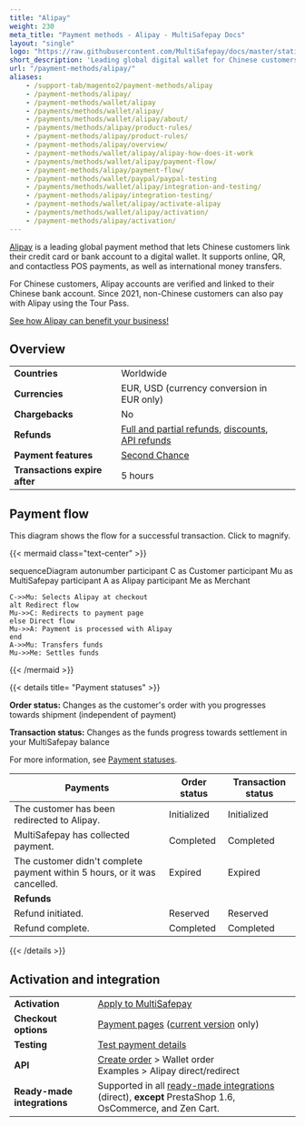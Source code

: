 ```yaml
---
title: "Alipay"
weight: 230
meta_title: "Payment methods - Alipay - MultiSafepay Docs"
layout: "single"
logo: "https://raw.githubusercontent.com/MultiSafepay/docs/master/static/logo/Payment_methods/Alipay.svg" 
short_description: 'Leading global digital wallet for Chinese customers.'
url: "/payment-methods/alipay/"
aliases:
    - /support-tab/magento2/payment-methods/alipay
    - /payment-methods/alipay/
    - /payment-methods/wallet/alipay
    - /payments/methods/wallet/alipay/
    - /payments/methods/wallet/alipay/about/
    - /payments/methods/alipay/product-rules/
    - /payment-methods/alipay/product-rules/
    - /payment-methods/alipay/overview/
    - /payment-methods/wallet/alipay/alipay-how-does-it-work
    - /payments/methods/wallet/alipay/payment-flow/
    - /payment-methods/alipay/payment-flow/
    - /payment-methods/wallet/paypal/paypal-testing
    - /payments/methods/wallet/alipay/integration-and-testing/
    - /payment-methods/alipay/integration-testing/
    - /payment-methods/wallet/alipay/activate-alipay
    - /payments/methods/wallet/alipay/activation/
    - /payment-methods/alipay/activation/
---
```

[Alipay](https://global.alipay.com/platform/site/ihome) is a leading global payment method that lets Chinese customers link their credit card or bank account to a digital wallet. It supports online, QR, and contactless POS payments, as well as international money transfers.

For Chinese customers, Alipay accounts are verified and linked to their Chinese bank account. Since 2021, non-Chinese customers can also pay with Alipay using the Tour Pass.

[See how Alipay can benefit your business!](https://www.multisafepay.com/solutions/payment-methods/alipay)

## Overview

|   |   |   |
|---|---|---|
| **Countries**  | Worldwide  | 
| **Currencies**  | EUR, USD (currency conversion in EUR only)  | 
| **Chargebacks**  | No  | 
| **Refunds** | [Full and partial refunds](/refunds/full-partial/), [discounts](/refunds/discounts/), [API refunds](/refunds/pay-later/)  |
| **Payment features**  | [Second Chance](/features/second-chance/) |
| **Transactions expire after** | 5 hours |

## Payment flow

This diagram shows the flow for a successful transaction. Click to magnify.

{{< mermaid class="text-center" >}}

sequenceDiagram
    autonumber
    participant C as Customer
    participant Mu as MultiSafepay
    participant A as Alipay
    participant Me as Merchant

    C->>Mu: Selects Alipay at checkout
    alt Redirect flow
    Mu->>C: Redirects to payment page
    else Direct flow
    Mu->>A: Payment is processed with Alipay
    end
    A->>Mu: Transfers funds 
    Mu->>Me: Settles funds

{{< /mermaid >}}
&nbsp;  

{{< details title= "Payment statuses" >}}

**Order status:** Changes as the customer's order with you progresses towards shipment (independent of payment)

**Transaction status:** Changes as the funds progress towards settlement in your MultiSafepay balance

For more information, see [Payment statuses](/payments/payment-statuses/).

| Payments | Order status | Transaction status |
|---|---|---|
| The customer has been redirected to Alipay. | Initialized | Initialized |
| MultiSafepay has collected payment. | Completed | Completed |
| The customer didn't complete payment within 5&nbsp;hours, or it was cancelled. | Expired | Expired |
|**Refunds**|||
| Refund initiated. | Reserved | Reserved   |
| Refund complete.  | Completed | Completed   |

{{< /details >}}

## Activation and integration

| | |
|---|---|
| **Activation** | [Apply to MultiSafepay](/payments/activating-payment-methods/#apply-to-multisafepay) |
| **Checkout options** | [Payment pages](/payment-pages/) ([current version](/payment-pages/activation/) only)  |
| **Testing** | [Test payment details](/testing/test-payment-details/#wallets) |
| **API** | [Create order](https://docs-api.multisafepay.com/reference/createorder) > Wallet order <br> Examples > Alipay direct/redirect |
| **Ready-made integrations** | Supported in all [ready-made integrations](/integrations/ready-made/) (direct), **except** PrestaShop 1.6, OsCommerce, and Zen Cart.   |
